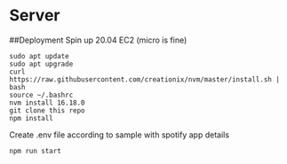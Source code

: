 # Server
##Deployment
Spin up 20.04 EC2 (micro is fine)
```
sudo apt update
sudo apt upgrade
curl https://raw.githubusercontent.com/creationix/nvm/master/install.sh | bash
source ~/.bashrc
nvm install 16.18.0
git clone this repo
npm install
```
Create .env file according to sample with spotify app details
```
npm run start
```
